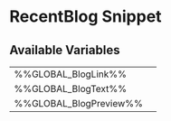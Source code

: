 # <span class="jumptarget"> RecentBlog Snippet </span>

## <span class="jumptarget"> Available Variables </span>
|||
|---|---|
| %%GLOBAL_BlogLink%% |
| %%GLOBAL_BlogText%% |
| %%GLOBAL_BlogPreview%% |
